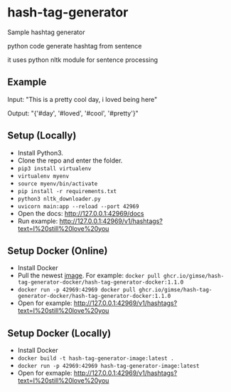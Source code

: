 # hash-tag-generator
Sample hashtag generator

python code generate hashtag from sentence

it uses python nltk module for sentence processing

## Example
Input: "This is a pretty cool day, i loved being here"

Output: "{'#day', '#loved', '#cool', '#pretty'}"

## Setup (Locally)
- Install Python3.
- Clone the repo and enter the folder. 
- ``pip3 install virtualenv``
- ``virtualenv myenv``
- ``source myenv/bin/activate``
- ``pip install -r requirements.txt``
- ``python3 nltk_downloader.py ``
- ``uvicorn main:app --reload --port 42969``
- Open the docs: http://127.0.0.1:42969/docs
- Run example: http://127.0.0.1:42969/v1/hashtags?text=I%20still%20love%20you


## Setup Docker (Online)
- Install Docker
- Pull the newest [image](https://github.com/users/gimse/packages/container/package/hash-tag-generator-docker%2Fhash-tag-generator-docker). For example: ``docker pull ghcr.io/gimse/hash-tag-generator-docker/hash-tag-generator-docker:1.1.0``
- ``docker run -p 42969:42969 docker pull ghcr.io/gimse/hash-tag-generator-docker/hash-tag-generator-docker:1.1.0``
- Open for example: http://127.0.0.1:42969/v1/hashtags?text=I%20still%20love%20you 
## Setup Docker (Locally)
- Install Docker
- ``docker build -t hash-tag-generator-image:latest . ``
- ``docker run -p 42969:42969 hash-tag-generator-image:latest``
- Open for exmaple: http://127.0.0.1:42969/v1/hashtags?text=I%20still%20love%20you 